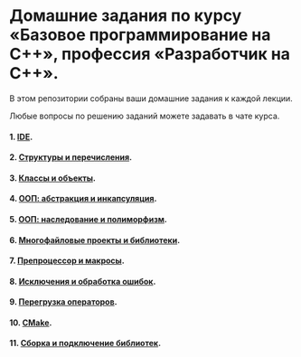 # Домашние задания по курсу «Базовое программирование на C++», профессия «Разработчик на С++».

В этом репозитории собраны ваши домашние задания к каждой лекции. 

Любые вопросы по решению заданий можете задавать в чате курса.

#### 1. [IDE](https://github.com/netology-code/cppm-homeworks/blob/main/common/instr/readme.md).
#### 2. [Структуры и перечисления](02).
#### 3. [Классы и объекты](03).
#### 4. [ООП: абстракция и инкапсуляция](04).
#### 5. [ООП: наследование и полиморфизм](05).
#### 6. [Многофайловые проекты и библиотеки](06).
#### 7. [Препроцессор и макросы](07).
#### 8. [Исключения и обработка ошибок](08).
#### 9. [Перегрузка операторов](09).
#### 10. [CMake](10).
#### 11. [Сборка и подключение библиотек](11).
